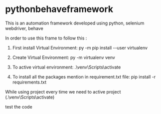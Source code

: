 
# pythonbehaveframework
This is an automation framework developed using python, selenium webdriver, behave

In order to use this frame to follow this :

1. First install Virtual Environment:
py -m pip install --user virtualenv

2. Create Virtual Environment:
py -m virtualenv venv

3. To active virtual environment:
.\venv\Scripts\activate

4. To install all the packages mention in requirement.txt file: 
pip install -r requirements.txt

While using project every time we need to active project (.\venv\Scripts\activate)

test the code